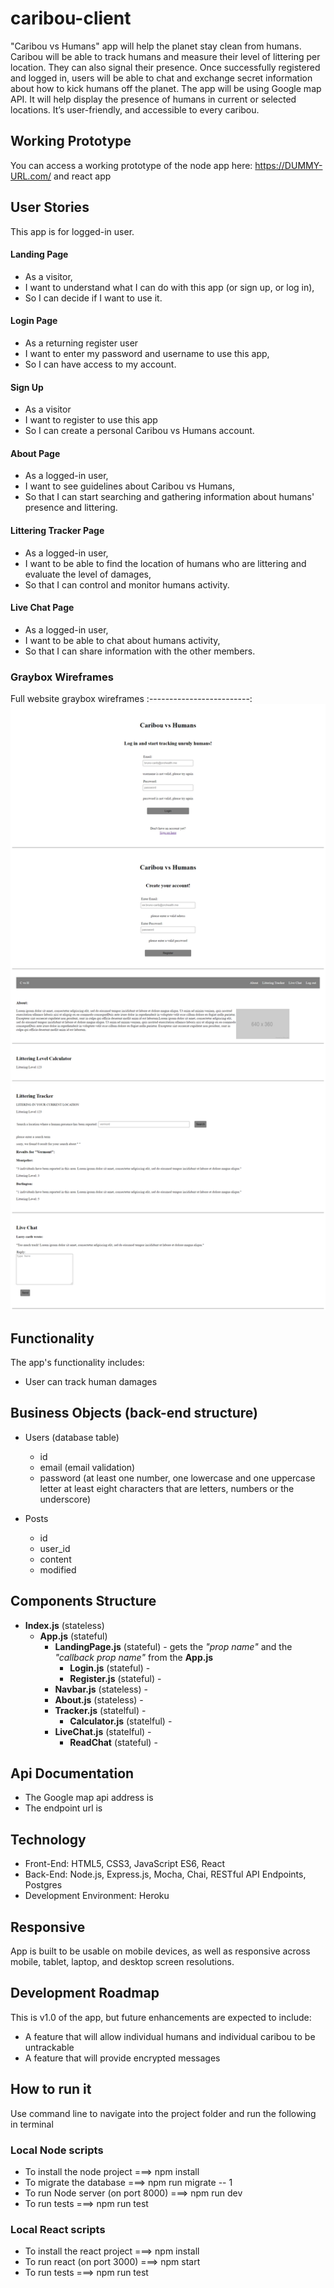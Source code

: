 # caribou-client
"Caribou vs Humans" app will help the planet stay clean from humans. Caribou will be able to track humans and measure their level of littering per location. They can also signal their presence. Once successfully registered and logged in, users will be able to chat and exchange secret information about how to kick humans off the planet.
The app will be using Google map API. It will help display the presence of humans in current or selected locations.
It’s user-friendly, and accessible to every caribou.

## Working Prototype
You can access a working prototype of the node app here:  https://DUMMY-URL.com/ and react app 

## User Stories
This app is for logged-in user.

#### Landing Page
* As a visitor,
* I want to understand what I can do with this app (or sign up, or log in), 
* So I can decide if I want to use it.

#### Login Page
* As a returning register user
* I want to enter my password and username to use this app,
* So I can have access to my account.

#### Sign Up
* As a visitor
* I want to register to use this app
* So I can create a personal Caribou vs Humans account.

#### About Page
* As a logged-in user,
* I want to see guidelines about Caribou vs Humans,
* So that I can start searching and gathering information about humans' presence and littering.

#### Littering Tracker Page
* As a logged-in user,
* I want to be able to find the location of humans who are littering and evaluate the level of damages, 
* So that I can control and monitor humans activity.

#### Live Chat Page
* As a logged-in user,
* I want to be able to chat about humans activity,
* So that I can share information with the other members.

### Graybox Wireframes
Full website graybox wireframes
:-------------------------:
![Full website graybox wireframes](/caribou\client\github-images\wireframes\caribou-client-graybox-wireframes.png) 
## Functionality
The app's functionality includes:
* User can track human damages

## Business Objects (back-end structure)
* Users (database table)
    * id  
    * email (email validation)
    * password (at least one number, one lowercase and one uppercase letter at least eight characters that are letters, numbers or the underscore)

* Posts 
    * id 
    * user_id
    * content 
    * modified

## Components Structure
* __Index.js__ (stateless)
    * __App.js__ (stateful)
        * __LandingPage.js__ (stateful) - gets the _"prop name"_ and the _"callback prop name"_ from the __App.js__
            * __Login.js__ (stateful) - 
            * __Register.js__ (stateful) -            
        * __Navbar.js__ (stateless) - 
        * __About.js__ (stateless)  - 
        * __Tracker.js__ (statelful) - 
            * __Calculator.js__ (statelful) - 
        * __LiveChat.js__ (statelful) - 
            * __ReadChat__ (stateful) - 


## Api Documentation
* The Google map api address is  
* The endpoint url is 

## Technology
* Front-End: HTML5, CSS3, JavaScript ES6, React
* Back-End: Node.js, Express.js, Mocha, Chai, RESTful API Endpoints, Postgres
* Development Environment: Heroku

## Responsive
App is built to be usable on mobile devices, as well as responsive across mobile, tablet, laptop, and desktop screen resolutions.

## Development Roadmap
This is v1.0 of the app, but future enhancements are expected to include:
* A feature that will allow individual humans and individual caribou to be untrackable
* A feature that will provide encrypted messages

## How to run it
Use command line to navigate into the project folder and run the following in terminal

### Local Node scripts
* To install the node project ===> npm install
* To migrate the database ===> npm run migrate -- 1
* To run Node server (on port 8000) ===> npm run dev
* To run tests ===> npm run test

### Local React scripts
* To install the react project ===> npm install
* To run react (on port 3000) ===> npm start
* To run tests ===> npm run test